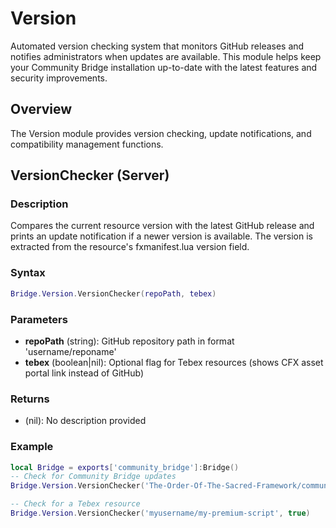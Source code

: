 # <i class="fas fa-code-branch"></i> Version

<!--META
nav: true
toc: true
description: Automated version checking system that monitors GitHub releases and notifies administrators when updates are available. This module helps keep your Community Bridge installation up-to-date with the latest features and security improvements.
-->

Automated version checking system that monitors GitHub releases and notifies administrators when updates are available. This module helps keep your Community Bridge installation up-to-date with the latest features and security improvements.

## Overview

The Version module provides version checking, update notifications, and compatibility management functions.

## VersionChecker (Server)

### Description
Compares the current resource version with the latest GitHub release and prints an update notification if a newer version is available. The version is extracted from the resource's fxmanifest.lua version field.

### Syntax
```lua
Bridge.Version.VersionChecker(repoPath, tebex)
```

### Parameters
- **repoPath** (string): GitHub repository path in format 'username/reponame'
- **tebex** (boolean|nil): Optional flag for Tebex resources (shows CFX asset portal link instead of GitHub)

### Returns
- (nil): No description provided

### Example
```lua
local Bridge = exports['community_bridge']:Bridge()
-- Check for Community Bridge updates
Bridge.Version.VersionChecker('The-Order-Of-The-Sacred-Framework/community_bridge', false)

-- Check for a Tebex resource
Bridge.Version.VersionChecker('myusername/my-premium-script', true)
```

